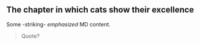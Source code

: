 ## The chapter in which cats show their excellence

Some -striking- *emphasized* MD content.
> Quote?
